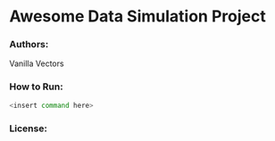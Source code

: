 # Awesome Data Simulation Project

### Authors:

Vanilla Vectors

### How to Run:

```bash
<insert command here>
```

### License:
